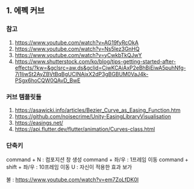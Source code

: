 ## 1. 에펙 커브


### 참고
1. https://www.youtube.com/watch?v=AG19fyRcOkA
2. https://www.youtube.com/watch?v=Ns5Iez3GnHQ
3. https://www.youtube.com/watch?v=yCwkbTkQJwY
4. https://www.shutterstock.com/ko/blog/tips-getting-started-after-effects/?kw=&gclsrc=aw.ds&gclid=CjwKCAiAxP2eBhBiEiwA5puhNfg-7j1IjwSt2AyZBVtBqBgUCINAjxX2dP3gBGBUM0VaJ4k-PSgx6hoCQW0QAvD_BwE

### 커브 템플릿들
1. https://asawicki.info/articles/Bezier_Curve_as_Easing_Function.htm
2. https://github.com/noisecrime/Unity-EasingLibraryVisualisation
3. https://easings.net/
4. https://api.flutter.dev/flutter/animation/Curves-class.html

### 단축키
command + N : 컴포지션 창 생성
command + 좌/우 : 1프레임 이동
command + shift + 좌/우 : 10프레임 이동
U : 자신이 적용한 효과 보가 

불 : https://www.youtube.com/watch?v=em7ZoLfDK0I